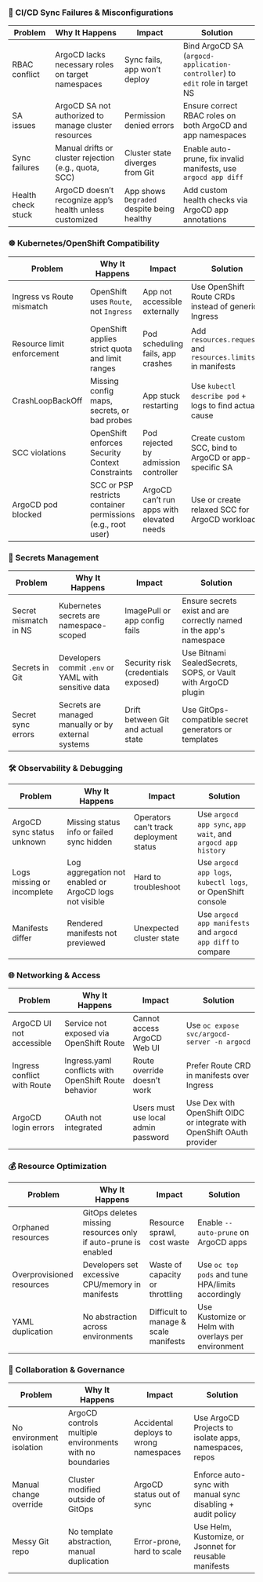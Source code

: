 ### 🔁 CI/CD Sync Failures & Misconfigurations

| Problem            | Why It Happens                                          | Impact                                     | Solution                                                                     |
| ------------------ | ------------------------------------------------------- | ------------------------------------------ | ---------------------------------------------------------------------------- |
| RBAC conflict      | ArgoCD lacks necessary roles on target namespaces       | Sync fails, app won’t deploy               | Bind ArgoCD SA (`argocd-application-controller`) to `edit` role in target NS |
| SA issues          | ArgoCD SA not authorized to manage cluster resources    | Permission denied errors                   | Ensure correct RBAC roles on both ArgoCD and app namespaces                  |
| Sync failures      | Manual drifts or cluster rejection (e.g., quota, SCC)   | Cluster state diverges from Git            | Enable auto-prune, fix invalid manifests, use `argocd app diff`              |
| Health check stuck | ArgoCD doesn’t recognize app’s health unless customized | App shows `Degraded` despite being healthy | Add custom health checks via ArgoCD app annotations                          |
### ☸️ Kubernetes/OpenShift Compatibility

|Problem|Why It Happens|Impact|Solution|
|---|---|---|---|
|Ingress vs Route mismatch|OpenShift uses `Route`, not `Ingress`|App not accessible externally|Use OpenShift Route CRDs instead of generic Ingress|
|Resource limit enforcement|OpenShift applies strict quota and limit ranges|Pod scheduling fails, app crashes|Add `resources.requests` and `resources.limits` in manifests|
|CrashLoopBackOff|Missing config maps, secrets, or bad probes|App stuck restarting|Use `kubectl describe pod` + logs to find actual cause|
|SCC violations|OpenShift enforces Security Context Constraints|Pod rejected by admission controller|Create custom SCC, bind to ArgoCD or app-specific SA|
|ArgoCD pod blocked|SCC or PSP restricts container permissions (e.g., root user)|ArgoCD can’t run apps with elevated needs|Use or create relaxed SCC for ArgoCD workloads|
### 🔐 Secrets Management

|Problem|Why It Happens|Impact|Solution|
|---|---|---|---|
|Secret mismatch in NS|Kubernetes secrets are namespace-scoped|ImagePull or app config fails|Ensure secrets exist and are correctly named in the app's namespace|
|Secrets in Git|Developers commit `.env` or YAML with sensitive data|Security risk (credentials exposed)|Use Bitnami SealedSecrets, SOPS, or Vault with ArgoCD plugin|
|Secret sync errors|Secrets are managed manually or by external systems|Drift between Git and actual state|Use GitOps-compatible secret generators or templates|
### 🛠️ Observability & Debugging

|Problem|Why It Happens|Impact|Solution|
|---|---|---|---|
|ArgoCD sync status unknown|Missing status info or failed sync hidden|Operators can't track deployment status|Use `argocd app sync`, `app wait`, and `argocd app history`|
|Logs missing or incomplete|Log aggregation not enabled or ArgoCD logs not visible|Hard to troubleshoot|Use `argocd app logs`, `kubectl logs`, or OpenShift console|
|Manifests differ|Rendered manifests not previewed|Unexpected cluster state|Use `argocd app manifests` and `argocd app diff` to compare|
### 🌐 Networking & Access

|Problem|Why It Happens|Impact|Solution|
|---|---|---|---|
|ArgoCD UI not accessible|Service not exposed via OpenShift Route|Cannot access ArgoCD Web UI|Use `oc expose svc/argocd-server -n argocd`|
|Ingress conflict with Route|Ingress.yaml conflicts with OpenShift Route behavior|Route override doesn’t work|Prefer Route CRD in manifests over Ingress|
|ArgoCD login errors|OAuth not integrated|Users must use local admin password|Use Dex with OpenShift OIDC or integrate with OpenShift OAuth provider|
### 💰 Resource Optimization

|Problem|Why It Happens|Impact|Solution|
|---|---|---|---|
|Orphaned resources|GitOps deletes missing resources only if auto-prune is enabled|Resource sprawl, cost waste|Enable `--auto-prune` on ArgoCD apps|
|Overprovisioned resources|Developers set excessive CPU/memory in manifests|Waste of capacity or throttling|Use `oc top pods` and tune HPA/limits accordingly|
|YAML duplication|No abstraction across environments|Difficult to manage & scale manifests|Use Kustomize or Helm with overlays per environment|
### 👥 Collaboration & Governance

|Problem|Why It Happens|Impact|Solution|
|---|---|---|---|
|No environment isolation|ArgoCD controls multiple environments with no boundaries|Accidental deploys to wrong namespaces|Use ArgoCD Projects to isolate apps, namespaces, repos|
|Manual change override|Cluster modified outside of GitOps|ArgoCD status out of sync|Enforce auto-sync with manual sync disabling + audit policy|
|Messy Git repo|No template abstraction, manual duplication|Error-prone, hard to scale|Use Helm, Kustomize, or Jsonnet for reusable manifests|
